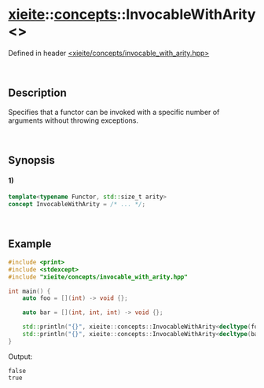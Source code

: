 # [xieite](../../xieite.md)\:\:[concepts](../../concepts.md)\:\:InvocableWithArity\<\>
Defined in header [<xieite/concepts/invocable_with_arity.hpp>](../../../include/xieite/concepts/invocable_with_arity.hpp)

&nbsp;

## Description
Specifies that a functor can be invoked with a specific number of arguments without throwing exceptions.

&nbsp;

## Synopsis
#### 1)
```cpp
template<typename Functor, std::size_t arity>
concept InvocableWithArity = /* ... */;
```

&nbsp;

## Example
```cpp
#include <print>
#include <stdexcept>
#include "xieite/concepts/invocable_with_arity.hpp"

int main() {
    auto foo = [](int) -> void {};

    auto bar = [](int, int, int) -> void {};

    std::println("{}", xieite::concepts::InvocableWithArity<decltype(foo), 3>);
    std::println("{}", xieite::concepts::InvocableWithArity<decltype(bar), 3>);
}
```
Output:
```
false
true
```
